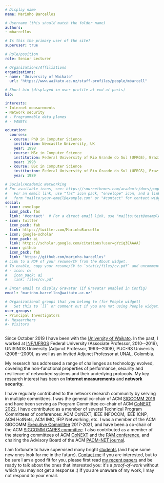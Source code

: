 ```yaml
---
# Display name
name: Marinho Barcellos

# Username (this should match the folder name)
authors: 
- mbarcellos

# Is this the primary user of the site?
superuser: true

# Role/position
role: Senior Lecturer

# Organizations/Affiliations
organizations:
- name: "University of Waikato"
  url: "https://www.waikato.ac.nz/staff-profiles/people/mbarcell"

# Short bio (displayed in user profile at end of posts)
bio: 

interests:
- Internet measurements
- Network security
# - Programmable data planes
# - VANETs

education:
  courses:
  - course: PhD in Computer Science
    institution: Newcastle University, UK
    year: 1998
  - course: MSc in Computer Science
    institution: Federal University of Rio Grande do Sul (UFRGS), Brazil
    year: 1993
  - course: BSc in Computer Science
    institution: Federal University of Rio Grande do Sul (UFRGS), Brazil
    year: 1989

# Social/Academic Networking
# For available icons, see: https://sourcethemes.com/academic/docs/page-builder/#icons
#   For an email link, use "fas" icon pack, "envelope" icon, and a link in the
#   form "mailto:your-email@example.com" or "#contact" for contact widget.
social:
- icon: envelope
  icon_pack: fas
  link: '#contact'  # For a direct email link, use "mailto:test@example.org".
- icon: twitter
  icon_pack: fab
  link: https://twitter.com/MarinhoBarcello
- icon: google-scholar
  icon_pack: ai
  link: https://scholar.google.com/citations?user=gYziq3EAAAAJ
- icon: github
  icon_pack: fab
  link: "https://github.com/marinho-barcellos"
# Link to a PDF of your resume/CV from the About widget.
# To enable, copy your resume/CV to `static/files/cv.pdf` and uncomment the lines below.
# - icon: cv
#   icon_pack: ai
#   link: files/cv.pdf

# Enter email to display Gravatar (if Gravatar enabled in Config)
email: "marinho.barcellos@waikato.ac.nz"

# Organizational groups that you belong to (for People widget)
#   Set this to `[]` or comment out if you are not using People widget.
user_groups: 
- Principal Investigators
#- Researchers
#- Visitors
---
```

Since October 2019 I have been with the [University of Waikato](https://www.waikato.ac.nz/staff-profiles/people/mbarcell). In the past, I worked at [INF/UFRGS](http://www.inf.ufrgs.br/site/en/) Federal University (Associate Professor, 2010--2019), UNISINOS University (Adjunct Professor, 1993--2008), PUC-RS University (2008--2009), as well as an Invited Adjunct Professor at UNAL, Colombia.
<!-- I was a holder of a distinguished researcher CNPq grant Level 1D. -->

My research has addressed a range of challenges as technology evolved, covering the non-functional properties of performance, security and resilience of networked systems and their underlying protocols. My key research interest has been on **Internet measurements** and **network security**. 
<!-- Because of the relevance of security and the Internet, this has been my main focus of interest for a number of years.  -->

I have regularly contributed to the network research community by serving in multiple committees. I was the general co-chair of ACM [SIGCOMM 2016](https://conferences.sigcomm.org/sigcomm/2016/) and have been serving as Program Committee co-chair of ACM [CoNEXT 2022](https://conferences2.sigcomm.org/co-next/2022/). I have contributed as a member of several Technical Program Committees of conferences: ACM CoNEXT, IEEE INFOCOM, IEEE ICNP, ACM HotNets, ACM IMC, IFIP Networking, etc. I was a member of the ACM SIGCOMM [Executive Committee](https://www.sigcomm.org/about/people) 2017-2021, and have been a co-chair of the ACM [SIGCOMM CARES committee](http://www.sigcomm.org/content/committee-aid-reporting-discrimination-and-harassment-policy-violations). I also contributed as a member of the steering committees of ACM [CoNEXT](https://www.sigcomm.org/events/conext-conference) and the [PAM conference](https://pam2020.cs.uoregon.edu/), and chairing the Advisory Board of the ACM [PACM-NET journal](https://dl.acm.org/journal/pacmnet).

I am fortunate to have supervised many bright [students](#people) (and hope some new ones look for me in the future). [Contact me](mailto:marinho.barcellos@waikato.ac.nz) if you are interested, but to be sure I am a good fit for you, please first read [my recent papers](#publications) and be ready to talk about the ones that interested you: it's a *proof-of-work* without which you may not get a response :) If you are unaware of my work, I may not respond to your email.

